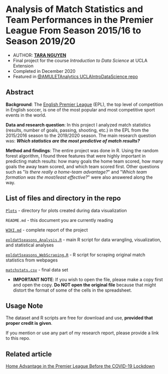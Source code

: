 # Analysis of Match Statistics and Team Performances in the Premier League From Season 2015/16 to Season 2019/20

- AUTHOR: [**TARA NGUYEN**](https://www.linkedin.com/in/taranguyen264/)
- Final project for the course *Introduction to Data Science* at UCLA Extension
- Completed in December 2020
- Featured in [@AMULETAnalytics UCLAIntroDataScience repo](https://github.com/AMULETAnalytics/UCLAIntroDataScience#excellent-class-project-examples---past-students)

## Abstract

**Background**: The [English Premier League](https://www.premierleague.com/) (EPL), the top level of competition in English soccer, is one of the most popular and most competitive sport events in the world.

**Data and research question**: In this project I analyzed match statistics (results, number of goals, passing, shooting, etc.) in the EPL from the 2015/2016 season to the 2019/2020 season. The main research question was: **_Which statistics are the most predictive of match results?_**

**Method and findings**: The entire project was done in R. Using the random forest algorithm, I found three features that were highly important in predicting match results: how many goals the home team scored, how many goals the away team scored, and which team scored first. Other questions such as "*Is there really a home-team advantage?*" and "*Which team formation was the most/least effective?*" were also answered along the way.

## List of files and directory in the repo

[`Plots`](Plots) - directory for plots created during data visualization

`README.md` - this document you are currently reading

[`WIKI.md`](WIKI.md) - complete report of the project

[`epldat5seasons_Analysis.R`](epldat5seasons_Analysis.R) - main R script for data wrangling, visualization, and statistical analyses

[`epldat5seasons_WebScraping.R`](epldat5seasons_WebScraping.R) - R script for scraping original match statistics from webpages

[`matchstats.csv`](matchstats.csv) - final data set
- **IMPORTANT NOTE**: If you wish to open the file, please make a copy first and open the copy. **Do NOT open the original file** because that might distort the format of some of the cells in the spreadsheet.

## Usage Note

The dataset and R scripts are free for download and use, **provided that proper credit is given**.

If you mention or use any part of my research report, please provide a link to this repo.

## Related article

[Home Advantage in the Premier League Before the COVID-19 Lockdown](https://tara-nguyen.medium.com/home-advantage-in-the-premier-league-before-the-covid-19-lockdown-c6939dd0208b)
